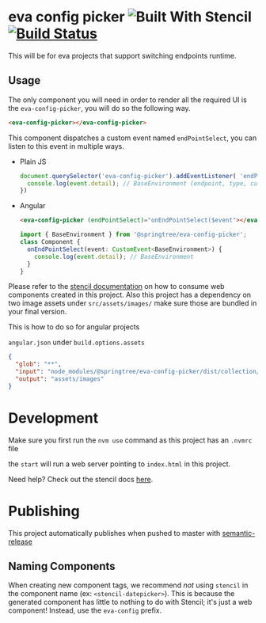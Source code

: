 # eva config picker ![Built With Stencil](https://img.shields.io/badge/-Built%20With%20Stencil-16161d.svg?logo=data%3Aimage%2Fsvg%2Bxml%3Bbase64%2CPD94bWwgdmVyc2lvbj0iMS4wIiBlbmNvZGluZz0idXRmLTgiPz4KPCEtLSBHZW5lcmF0b3I6IEFkb2JlIElsbHVzdHJhdG9yIDE5LjIuMSwgU1ZHIEV4cG9ydCBQbHVnLUluIC4gU1ZHIFZlcnNpb246IDYuMDAgQnVpbGQgMCkgIC0tPgo8c3ZnIHZlcnNpb249IjEuMSIgaWQ9IkxheWVyXzEiIHhtbG5zPSJodHRwOi8vd3d3LnczLm9yZy8yMDAwL3N2ZyIgeG1sbnM6eGxpbms9Imh0dHA6Ly93d3cudzMub3JnLzE5OTkveGxpbmsiIHg9IjBweCIgeT0iMHB4IgoJIHZpZXdCb3g9IjAgMCA1MTIgNTEyIiBzdHlsZT0iZW5hYmxlLWJhY2tncm91bmQ6bmV3IDAgMCA1MTIgNTEyOyIgeG1sOnNwYWNlPSJwcmVzZXJ2ZSI%2BCjxzdHlsZSB0eXBlPSJ0ZXh0L2NzcyI%2BCgkuc3Qwe2ZpbGw6I0ZGRkZGRjt9Cjwvc3R5bGU%2BCjxwYXRoIGNsYXNzPSJzdDAiIGQ9Ik00MjQuNywzNzMuOWMwLDM3LjYtNTUuMSw2OC42LTkyLjcsNjguNkgxODAuNGMtMzcuOSwwLTkyLjctMzAuNy05Mi43LTY4LjZ2LTMuNmgzMzYuOVYzNzMuOXoiLz4KPHBhdGggY2xhc3M9InN0MCIgZD0iTTQyNC43LDI5Mi4xSDE4MC40Yy0zNy42LDAtOTIuNy0zMS05Mi43LTY4LjZ2LTMuNkgzMzJjMzcuNiwwLDkyLjcsMzEsOTIuNyw2OC42VjI5Mi4xeiIvPgo8cGF0aCBjbGFzcz0ic3QwIiBkPSJNNDI0LjcsMTQxLjdIODcuN3YtMy42YzAtMzcuNiw1NC44LTY4LjYsOTIuNy02OC42SDMzMmMzNy45LDAsOTIuNywzMC43LDkyLjcsNjguNlYxNDEuN3oiLz4KPC9zdmc%2BCg%3D%3D&colorA=16161d&style=flat-square) [![Build Status](https://travis-ci.com/springtreesolutions/eva-config-picker.svg?branch=master)](https://travis-ci.com/springtreesolutions/eva-config-picker)


This will be for eva projects that support switching endpoints runtime.

## Usage

The only component you will need in order to render all the required UI is the `eva-config-picker`, you will do so the following way.

```html
<eva-config-picker></eva-config-picker>
```

This component dispatches a custom event named `endPointSelect`, you can listen to this event in multiple ways.

- Plain JS
  ```javascript
  document.querySelector('eva-config-picker').addEventListener( 'endPointSelect', event => {
    console.log(event.detail); // BaseEnvironment (endpoint, type, customerName)
  })
  ```
- Angular
  ```html
  <eva-config-picker (endPointSelect)="onEndPointSelect($event"></eva-config-picker>
  ```

  ```typescript
  import { BaseEnvironment } from '@springtree/eva-config-picker';
  class Component {
    onEndPointSelect(event: CustomEvent<BaseEnvironment>) {
      console.log(event.detail); // BaseEnvironment
    }
  }
  ```

Please refer to the [stencil documentation](https://stenciljs.com/docs/overview) on how to consume web components created in this project. Also this project has a dependency on two image assets under `src/assets/images/` make sure those are bundled in your final version.

This is how to do so for angular projects

`angular.json` under `build.options.assets`
```json
{
  "glob": "**",
  "input": "node_modules/@springtree/eva-config-picker/dist/collection/assets/images",
  "output": "assets/images"
}
```

# Development

Make sure you first run the `nvm use` command as this project has an `.nvmrc` file

the `start` will run a web server pointing to `index.html` in this project.


Need help? Check out the stencil docs [here](https://stenciljs.com/docs/my-first-component).

# Publishing

This project automatically publishes when pushed to master with [semantic-release](https://github.com/semantic-release/semantic-release)


## Naming Components

When creating new component tags, we recommend _not_ using `stencil` in the component name (ex: `<stencil-datepicker>`). This is because the generated component has little to nothing to do with Stencil; it's just a web component! Instead, use the `eva-config` prefix.

